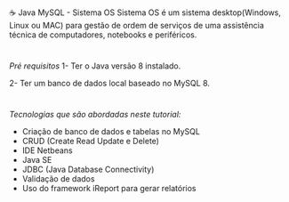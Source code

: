 ☕ Java MySQL - Sistema OS
Sistema OS é um sistema desktop(Windows, Linux ou MAC) para gestão de ordem de serviços de uma assistência técnica de computadores, notebooks e periféricos.

#

*Pré requisitos*
1- Ter o Java versão 8 instalado.

2- Ter um banco de dados local baseado no MySQL 8.

#

#

*Tecnologias que são abordadas neste tutorial:*

- Criação de banco de dados e tabelas no MySQL
- CRUD (Create Read Update e Delete)
- IDE Netbeans
- Java SE
- JDBC (Java Database Connectivity)
- Validação de dados
- Uso do framework iReport para gerar relatórios

#
